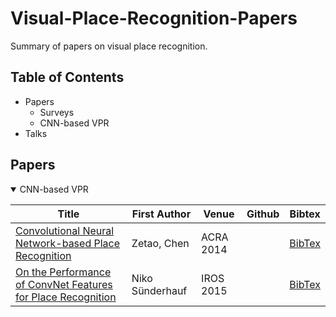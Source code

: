 # Visual-Place-Recognition-Papers
Summary of papers on visual place recognition.

## Table of Contents
- Papers
  - Surveys
  - CNN-based VPR
- Talks

## Papers
<details open>
<summary> CNN-based VPR </summary>

| Title | First Author | Venue | Github | Bibtex |
|---|---|---|---|---|
| [Convolutional Neural Network-based Place Recognition](https://eprints.qut.edu.au/79662/) | Zetao, Chen | ACRA 2014 |  | [BibTex](citations/Chen_2014_Convolutional.txt) |
| [On the Performance of ConvNet Features for Place Recognition](https://ieeexplore.ieee.org/document/7353986) | Niko Sünderhauf | IROS 2015 |  | [BibTex](citations/Sunderhauf_2015_On.txt) |
